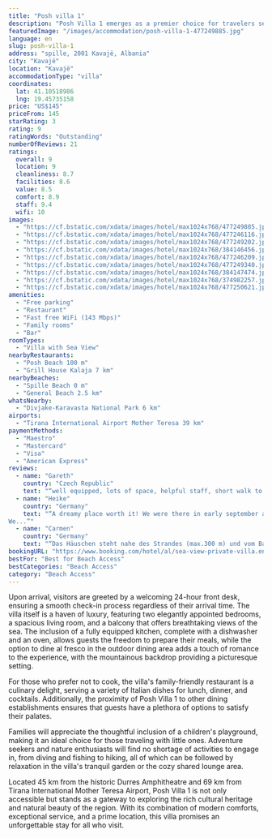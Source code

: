 ```yaml
---
title: "Posh villa 1"
description: "Posh Villa 1 emerges as a premier choice for travelers seeking the perfect blend of comfort and convenience, located just steps from the pristine Spille Beach and a short drive from the iconic Rock of Kavaje."
featuredImage: "/images/accommodation/posh-villa-1-477249885.jpg"
language: en
slug: posh-villa-1
address: "spille, 2001 Kavajë, Albania"
city: "Kavajë"
location: "Kavajë"
accommodationType: "villa"
coordinates:
  lat: 41.10518986
  lng: 19.45735158
price: "US$145"
priceFrom: 145
starRating: 3
rating: 9
ratingWords: "Outstanding"
numberOfReviews: 21
ratings:
  overall: 9
  location: 9
  cleanliness: 8.7
  facilities: 8.6
  value: 8.5
  comfort: 8.9
  staff: 9.4
  wifi: 10
images:
  - "https://cf.bstatic.com/xdata/images/hotel/max1024x768/477249885.jpg?k=e43d9b8d63396dcdaba805b96c7922261807a50341af6c1096bb1c46cfb1c0ee&o=&hp=1"
  - "https://cf.bstatic.com/xdata/images/hotel/max1024x768/477246116.jpg?k=425aff0eb7415f1fa5955d16142f617c9ac4d337fe9a1846fc3c9e4928f8be06&o=&hp=1"
  - "https://cf.bstatic.com/xdata/images/hotel/max1024x768/477249202.jpg?k=de85c34cf723e6ca9d15c0cb9acaba833bc51fd097e3ca6572dc73d151d95751&o=&hp=1"
  - "https://cf.bstatic.com/xdata/images/hotel/max1024x768/384146456.jpg?k=b8fec5e855ed7f1915c3002d9e4dd741982c129cb0fae2339e3a1bb44a3d65b8&o=&hp=1"
  - "https://cf.bstatic.com/xdata/images/hotel/max1024x768/477246209.jpg?k=784f11496e92dd7acb87095374d018aa230cfdc100e557b6c39ec1919e241c65&o=&hp=1"
  - "https://cf.bstatic.com/xdata/images/hotel/max1024x768/477249340.jpg?k=df24071337b36f66ca4b30caa407953fccdc67d8e65c68cc6c4b1d02e0a1dd94&o=&hp=1"
  - "https://cf.bstatic.com/xdata/images/hotel/max1024x768/384147474.jpg?k=7101cf47b325f3588e8aa2652d69d4a2300549fa9bfe343d2bad311595b1c7fd&o=&hp=1"
  - "https://cf.bstatic.com/xdata/images/hotel/max1024x768/374982257.jpg?k=d293d69843f1b3cb2d856ab973a4b4e926ccf2808b8000e85d903dde6a8bbd8c&o=&hp=1"
  - "https://cf.bstatic.com/xdata/images/hotel/max1024x768/477250621.jpg?k=a4dbaca10b481abbd41d70c0a37776b1bb59b667a494af9b8656b36507c69606&o=&hp=1"
amenities:
  - "Free parking"
  - "Restaurant"
  - "Fast free WiFi (143 Mbps)"
  - "Family rooms"
  - "Bar"
roomTypes:
  - "Villa with Sea View"
nearbyRestaurants:
  - "Posh Beach 100 m"
  - "Grill House Kalaja 7 km"
nearbyBeaches:
  - "Spille Beach 0 m"
  - "General Beach 2.5 km"
whatsNearby:
  - "Divjake-Karavasta National Park 6 km"
airports:
  - "Tirana International Airport Mother Teresa 39 km"
paymentMethods:
  - "Maestro"
  - "Mastercard"
  - "Visa"
  - "American Express"
reviews:
  - name: "Gareth"
    country: "Czech Republic"
    text: "“well equipped, lots of space, helpful staff, short walk to the beach, nice restaurant”"
  - name: "Heike"
    country: "Germany"
    text: "“A dreamy place worth it! We were there in early september and loved it. Quiet clean beach: Great for swims, long walks and recharge. Perfect place for a get away... and still close enough to places to explore if beach weather is not perfect.
We...”"
  - name: "Carmen"
    country: "Germany"
    text: "“Das Häuschen steht nahe des Strandes (max.300 m) und vom Balkon hat man einen tollen Blick. Das Haus hat eine moderne Ausstattung und 2 Bäder. Die Betten waren sehr bequem und es war alles sehr sauber. Die Besitzer sind wirklich sehr bemüht und...”"
bookingURL: "https://www.booking.com/hotel/al/sea-view-private-villa.en-gb.html?aid=8035640"
bestFor: "Best for Beach Access"
bestCategories: "Beach Access"
category: "Beach Access"
---
```


Upon arrival, visitors are greeted by a welcoming 24-hour front desk, ensuring a smooth check-in process regardless of their arrival time. The villa itself is a haven of luxury, featuring two elegantly appointed bedrooms, a spacious living room, and a balcony that offers breathtaking views of the sea. The inclusion of a fully equipped kitchen, complete with a dishwasher and an oven, allows guests the freedom to prepare their meals, while the option to dine al fresco in the outdoor dining area adds a touch of romance to the experience, with the mountainous backdrop providing a picturesque setting.

For those who prefer not to cook, the villa's family-friendly restaurant is a culinary delight, serving a variety of Italian dishes for lunch, dinner, and cocktails. Additionally, the proximity of Posh Villa 1 to other dining establishments ensures that guests have a plethora of options to satisfy their palates.

Families will appreciate the thoughtful inclusion of a children's playground, making it an ideal choice for those traveling with little ones. Adventure seekers and nature enthusiasts will find no shortage of activities to engage in, from diving and fishing to hiking, all of which can be followed by relaxation in the villa's tranquil garden or the cozy shared lounge area.

Located 45 km from the historic Durres Amphitheatre and 69 km from Tirana International Mother Teresa Airport, Posh Villa 1 is not only accessible but stands as a gateway to exploring the rich cultural heritage and natural beauty of the region. With its combination of modern comforts, exceptional service, and a prime location, this villa promises an unforgettable stay for all who visit.